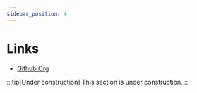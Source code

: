 ```yaml
---
sidebar_position: 4
---
```


# Links

- [Github Org](https://github.com/webaudiomodules)

:::tip[Under construction]
This section is under construction.
:::

<!-- link to the github repos : https://github.com/webaudiomodules (and subfolders sdk, sdk-parammgr, api, wam-examples for WAM version 2.0). -->

<!-- Most other ressources are linked here: https://docs.google.com/document/d/1BksFmwcJNM0ZIinoSX7K8zi4PvtWX7UBkkp-MLsoib0/edit?usp=sharing -->

